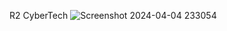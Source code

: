 R2 CyberTech
![Screenshot 2024-04-04 233054](https://github.com/w0cker92/R2-Cyber-Tech/assets/166062115/86e2c109-caf1-43c0-bc42-18753a851df7)

